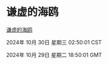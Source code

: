 # 谦虚的海鸥
[谦虚的海鸥](http://219.139.197.74:56308/qxdho/course/base/hotlink/index.php)

2024年 10月 30日 星期三 02:50:01 CST

2024年 10月 29日 星期二 18:50:01 GMT
